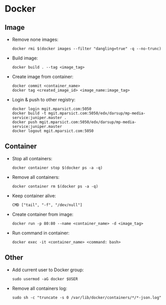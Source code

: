 # Docker

## Image

- Remove none images:

  ```shell
  docker rmi $(docker images --filter "dangling=true" -q --no-trunc)
  ```

- Build image:

  ```shell
  docker build . --tag <image_tag>
  ```

- Create image from container:

  ```shell
  docker commit <container_name>
  docker tag <created_image_id> <image_name:image_tag>
  ```

- Login & push to other registry:

  ```shell
  docker login mgit.mparsict.com:5050
  docker build -t mgit.mparsict.com:5050/edx/darsup/mp-media-service:juniper.master .
  docker push mgit.mparsict.com:5050/edx/darsup/mp-media-service:juniper.master
  docker logout mgit.mparsict.com:5050
  ```

## Container

- Stop all containers:

  ```shell
  docker container stop $(docker ps -a -q)
  ```

- Remove all containers:

  ```shell
  docker container rm $(docker ps -a -q)
  ```

- Keep container alive:

  ```docker
  CMD ["tail", "-f", "/dev/null"]
  ```

- Create container from image:

  ```shell
  docker run -p 80:80 --name <container_name> -d <image_tag>
  ```

- Run command in container:

  ```shell
  docker exec -it <container_name> <command: bash>
  ```

## Other

- Add current user to Docker group:

  ```shell
  sudo usermod -aG docker $USER
  ```

- Remove all containers log:

  ```shell
  sudo sh -c "truncate -s 0 /var/lib/docker/containers/*/*-json.log"
  ```
